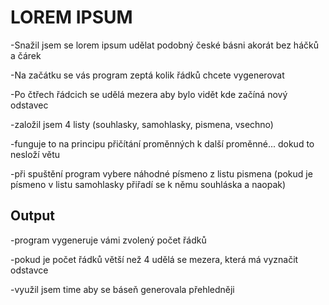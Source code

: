 <h1>LOREM IPSUM</h1>

  <p>-Snažil jsem se lorem ipsum udělat podobný české básni akorát bez háčků a čárek</p>
  <p>-Na začátku se vás program zeptá kolik řádků chcete vygenerovat</p>
  <p>-Po čtřech řádcich se udělá mezera aby bylo vidět kde začíná nový odstavec</p>
  <p>-založil jsem 4 listy (souhlasky, samohlasky, pismena, vsechno)</p>
  <p>-funguje to na principu přičítání proměnných k další proměnné... dokud to nesloží větu</p>
  <p>-při spuštění program vybere náhodné písmeno z listu pismena (pokud je písmeno v listu samohlasky přiřadí se k němu souhláska a naopak)</p>
  
<h2>Output</h2>

  <p>-program vygeneruje vámi zvolený počet řádků</p>
  <p>-pokud je počet řádků větší než 4 udělá se mezera, která má vyznačit odstavce</p>
  <p>-využil jsem time aby se báseň generovala přehledněji</p>
